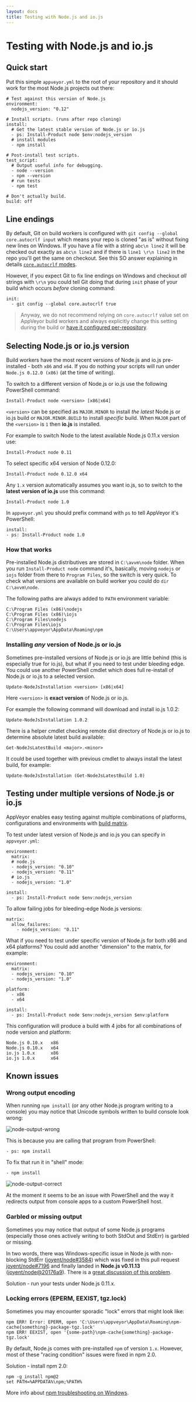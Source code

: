 ```yaml
---
layout: docs
title: Testing with Node.js and io.js
---
```


# Testing with Node.js and io.js

<!--TOC-->

## Quick start

Put this simple `appveyor.yml` to the root of your repository and it should work for the most Node.js projects out there:

    # Test against this version of Node.js
    environment:
      nodejs_version: "0.12"

    # Install scripts. (runs after repo cloning)
    install:
      # Get the latest stable version of Node.js or io.js
      - ps: Install-Product node $env:nodejs_version
      # install modules
      - npm install

    # Post-install test scripts.
    test_script:
      # Output useful info for debugging.
      - node --version
      - npm --version
      # run tests
      - npm test

    # Don't actually build.
    build: off


## Line endings

By default, Git on build workers is configured with `git config --global core.autocrlf input` which means your repo is cloned "as is" without fixing new lines on Windows. If you have a file with a string `abc\n line2` it will be checked out exactly as `abc\n line2` and if there is `line1 \r\n line2` in the repo you'll get the same on checkout. See this SO answer explaining in details [`core.autocrlf` modes](http://stackoverflow.com/questions/1249932/git-1-6-4-beta-on-windows-msysgit-unix-or-dos-line-termination/1250133#1250133).

However, if you expect Git to fix line endings on Windows and checkout *all* strings with `\r\n` you could tell Git doing that during `init` phase of your build which occurs *before* cloning command:

    init:
      - git config --global core.autocrlf true

> Anyway, we do not recommend relying on `core.autocrlf` value set on AppVeyor build workers and always explicitly change this setting during the build or [have it configured per-repository](https://help.github.com/articles/dealing-with-line-endings/).


## Selecting Node.js or io.js version

Build workers have the most recent versions of Node.js and io.js pre-installed - both `x86` and `x64`. If you do nothing your scripts will run under `Node.js 0.12.0 (x86)` (at the time of writing).

To switch to a different version of Node.js or io.js use the following PowerShell command:

    Install-Product node <version> [x86|x64]

`<version>` can be specified as `MAJOR.MINOR` to install *the latest* Node.js or io.js build or `MAJOR.MINOR.BUILD` to install *specific* build. When `MAJOR` part of the `<version>` is `1` then **io.js** is installed.

For example to switch Node to the latest available Node.js 0.11.x version use:

    Install-Product node 0.11

To select specific x64 version of Node 0.12.0:

    Install-Product node 0.12.0 x64

Any `1.x` version automatically assumes you want io.js, so to switch to the **latest version of io.js** use this command:

    Install-Product node 1.0

In `appveyor.yml` you should prefix command with `ps` to tell AppVeyor it's PowerShell:

    install:
    - ps: Install-Product node 1.0

### How that works

Pre-installed Node.js distributives are stored in `C:\avvm\node` folder. When you run `Install-Product node` command it's, basically, moving `nodejs` or `iojs` folder from there to `Program Files`, so the switch is very quick. To check what versions are available on build worker you could do `dir C:\avvm\node`.

The following paths are always added to `PATH` environment variable:

    C:\Program Files (x86)\nodejs
    C:\Program Files (x86)\iojs
    C:\Program Files\nodejs
    C:\Program Files\iojs
    C:\Users\appveyor\AppData\Roaming\npm

### Installing *any* version of Node.js or io.js

Sometimes pre-installed versions of Node.js or io.js are little behind (this is especially true for io.js), but what if you need to test under bleeding edge. You could use another PowerShell cmdlet which does full re-install of Node.js or io.js to a selected version.

    Update-NodeJsInstallation <version> [x86|x64]

Here `<version>` is **exact version** of Node.js or io.js.

For example the following command will download and install io.js 1.0.2:

    Update-NodeJsInstallation 1.0.2

There is a helper cmdlet checking remote dist directory of Node.js or io.js to determine absolute latest build available:

    Get-NodeJsLatestBuild <major>.<minor>

It could be used together with previous cmdlet to always install the latest build, for example:

    Update-NodeJsInstallation (Get-NodeJsLatestBuild 1.0)




## Testing under multiple versions of Node.js or io.js

AppVeyor enables easy testing against multiple combinations of platforms, configurations and environments with [build matrix](/docs/build-configuration#build-matrix).

To test under latest version of Node.js and io.js you can specify in `appveyor.yml`:

    environment:
      matrix:
      # node.js
      - nodejs_version: "0.10"
      - nodejs_version: "0.11"
      # io.js
      - nodejs_version: "1.0"

    install:
      - ps: Install-Product node $env:nodejs_version

To allow failing jobs for bleeding-edge Node.js versions:

    matrix:
      allow_failures:
        - nodejs_version: "0.11"

What if you need to test under specific version of Node.js for both x86 and x64 platforms? You could add another "dimension" to the matrix, for example:

    environment:
      matrix:
      - nodejs_version: "0.10"
      - nodejs_version: "1.0"

    platform:
      - x86
      - x64

    install:
      - ps: Install-Product node $env:nodejs_version $env:platform

This configuration will produce a build with 4 jobs for all combinations of node version and platform:

    Node.js 0.10.x   x86
    Node.js 0.10.x   x64
    io.js 1.0.x      x86
    io.js 1.0.x      x64


## Known issues



### Wrong output encoding

When running `npm install` (or any other Node.js program writing to a console) you may notice that Unicode symbols written to build console look wrong:

![node-output-wrong](/site/images/docs/lang/node-output-wrong.png)

This is because you are calling that program from PowerShell:

    - ps: npm install

To fix that run it in "shell" mode:

    - npm install

![node-output-correct](/site/images/docs/lang/node-output-correct.png)

At the moment it seems to be an issue with PowerShell and the way it redirects output from console apps to a custom PowerShell host.



### Garbled or missing output

Sometimes you may notice that output of some Node.js programs (especially those ones actively writing to both StdOut and StdErr) is garbled or missing.

In two words, there was Windows-specific issue in Node.js with non-blocking StdErr ([joyent/node#3584](https://github.com/joyent/node/issues/3584)) which was fixed in this pull request [joyent/node#7196](https://github.com/joyent/node/pull/7196) and finally landed in **Node.js v0.11.13** ([joyent/node@20176a9](https://github.com/joyent/node/commit/20176a98416353d4596900793f739d5ebf4f0ee1)). There is a [great discussion of this problem](https://github.com/mapnik/node-mapnik/issues/257#issuecomment-44417280).

Solution - run your tests under Node.js 0.11.x.



### Locking errors (EPERM, EEXIST, tgz.lock)

Sometimes you may encounter sporadic "lock" errors that might look like:

    npm ERR! Error: EPERM, open 'C:\Users\appveyor\AppData\Roaming\npm-cache{something}-package-tgz.lock'
    npm ERR! EEXIST, open '{some-path}\npm-cache{something}-package-tgz.lock'

By default, Node.js comes with pre-installed `npm` of version `1.x`. However, most of these "racing condition" issues were fixed in npm 2.0.

Solution - install npm 2.0:

    npm -g install npm@2
    set PATH=%APPDATA%\npm;%PATH%

More info about [npm troubleshooting on Windows](https://github.com/npm/npm/wiki/Troubleshooting#upgrading-on-windows).
